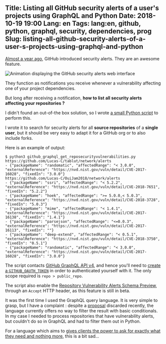Title: Listing all GitHub security alerts of a user's projects using GraphQL and Python
Date: 2018-10-19 19:00
Lang: en
Tags: lang:en, github, python, graphql, security, dependencies, prog
Slug: listing-all-github-security-alerts-of-a-user-s-projects-using-graphql-and-python
---
[Almost a year ago](https://blog.github.com/2017-11-16-introducing-security-alerts-on-github/), GitHub introduced security alerts. They are an awesome feature.

![Animation displaying the GitHub security alerts web interface](images/2018/10/github-security-alerts.gif)

They function as notifications you receive whenever a vulnerability affecting one of your project dependencies.

But long after receiving a notification, **how to list all security alerts affecting your repositories ?**

I didn't found an out-of-the box solution, so I wrote [a small Python script](https://github.com/Lucas-C/dotfiles_and_notes/blob/master/languages/python/github_graphql_get_reposecurityvulnerabilities.py) to perform this.

I wrote it to search for security alerts for all **source repositories** of a **single user**,
but it should be very easy to adapt it for a GitHub org or to also include forks.

Here is an example of output:
```
$ python3 github_graphql_get_reposecurityvulnerabilities.py
https://github.com/Lucas-C/tablut/network/alerts
- {"packageName": "randomatic", "affectedRange": "< 3.0.0", "externalReference": "https://nvd.nist.gov/vuln/detail/CVE-2017-16028", "fixedIn": "3.0.0"}
https://github.com/Lucas-C/OuiJam2018/network/alerts
- {"packageName": "ssri", "affectedRange": "< 5.2.2", "externalReference": "https://nvd.nist.gov/vuln/detail/CVE-2018-7651", "fixedIn": "5.2.2"}
- {"packageName": "hoek", "affectedRange": ">= 5.0.0,< 5.0.3", "externalReference": "https://nvd.nist.gov/vuln/detail/CVE-2018-3728", "fixedIn": "5.0.3"}
- {"packageName": "mime", "affectedRange": "< 1.4.1", "externalReference": "https://nvd.nist.gov/vuln/detail/CVE-2017-16138", "fixedIn": "1.4.1"}
- {"packageName": "parsejson", "affectedRange": "<=0.0.3", "externalReference": "https://nvd.nist.gov/vuln/detail/CVE-2017-16113", "fixedIn": ""}
- {"packageName": "deep-extend", "affectedRange": "< 0.5.1", "externalReference": "https://nvd.nist.gov/vuln/detail/CVE-2018-3750", "fixedIn": "0.5.1"}
- {"packageName": "randomatic", "affectedRange": "< 3.0.0", "externalReference": "https://nvd.nist.gov/vuln/detail/CVE-2017-16028", "fixedIn": "3.0.0"}
```

The script contacts [GitHub GraphQL API v4](https://developer.github.com/v4/),
and hence you'll need to [create a `GITHUB_OAUTH_TOKEN`](https://help.github.com/articles/creating-a-personal-access-token-for-the-command-line/)
in order to authenticated yourself with it. The only scope required is `repo > public_repo`.

The script also enable the [Repository Vulnerability Alerts Schema Preview](https://developer.github.com/v4/previews/#repository-vulnerability-alerts),
through an `Accept` HTTP header, as this feature is still in beta.

It was the first time I used the GraphQL query language.
It is very simple to grasp, but I have a complaint :
despite a [proposal](https://github.com/facebook/graphql/issues/271) discarded recently,
the language currently offers no way to filter the result with basic conditionals.
In my case I needed to process repositories that have vulnerability alerts,
but couldn't do so in GraphQL and had to filter them out in Python.

For a language which aims to [gives clients the power to ask for exactly what they need and nothing more](https://graphql.org),
this is a bit sad...
